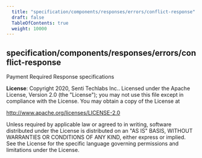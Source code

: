 ```yaml
---
  title: "specification/components/responses/errors/conflict-response"
  draft: false
  TableOfContents: true
  weight: 10000
---
```

<a name="module_specification/components/responses/errors/conflict-response"></a>

## specification/components/responses/errors/conflict-response
Payment Required Response specifications

**License**: Copyright 2020, Senti Techlabs Inc..
Licensed under the Apache License, Version 2.0 (the &quot;License&quot;);
you may not use this file except in compliance with the License.
You may obtain a copy of the License at

   http://www.apache.org/licenses/LICENSE-2.0

Unless required by applicable law or agreed to in writing, software
distributed under the License is distributed on an &quot;AS IS&quot; BASIS,
WITHOUT WARRANTIES OR CONDITIONS OF ANY KIND, either express or implied.
See the License for the specific language governing permissions and
limitations under the License.  
